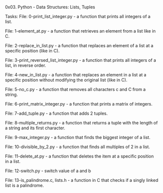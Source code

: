 0x03. Python - Data Structures: Lists, Tuples

Tasks:
File: 0-print_list_integer.py - a function that prints all integers of a list.

File: 1-element_at.py - a function that retrieves an element from a list like in C.

File: 2-replace_in_list.py - a function that replaces an element of a list at a specific position (like in C).

File: 3-print_reversed_list_integer.py - a function that prints all integers of a list, in reverse order.

File: 4-new_in_list.py - a function that replaces an element in a list at a specific position without modifying the original list (like in C).

File: 5-no_c.py - a function that removes all characters c and C from a string.

File: 6-print_matrix_integer.py - a function that prints a matrix of integers.

File: 7-add_tuple.py - a function that adds 2 tuples.

File: 8-multiple_returns.py - a function that returns a tuple with the length of a string and its first character.

File: 9-max_integer.py - a function that finds the biggest integer of a list.

File: 10-divisible_by_2.py - a function that finds all multiples of 2 in a list.

File: 11-delete_at.py - a function that deletes the item at a specific position in a list.

File: 12-switch.py - switch value of a and b

File: 13-is_palindrome.c, lists.h - a function in C that checks if a singly linked list is a palindrome.


